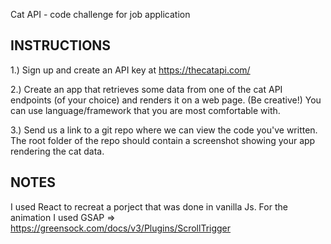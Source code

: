 Cat API - code challenge for job application

INSTRUCTIONS
---
1.) Sign up and create an API key at https://thecatapi.com/

2.) Create an app that retrieves some data from one of the cat API endpoints (of your choice) and renders it on a web page. (Be creative!) You can use language/framework that you are most comfortable with.

3.) Send us a link to a git repo where we can view the code you've written. The root folder of the repo should contain a screenshot showing your app rendering the cat data.

NOTES
---
I used React to recreat a porject that was done in vanilla Js. For the animation I used GSAP => https://greensock.com/docs/v3/Plugins/ScrollTrigger 
